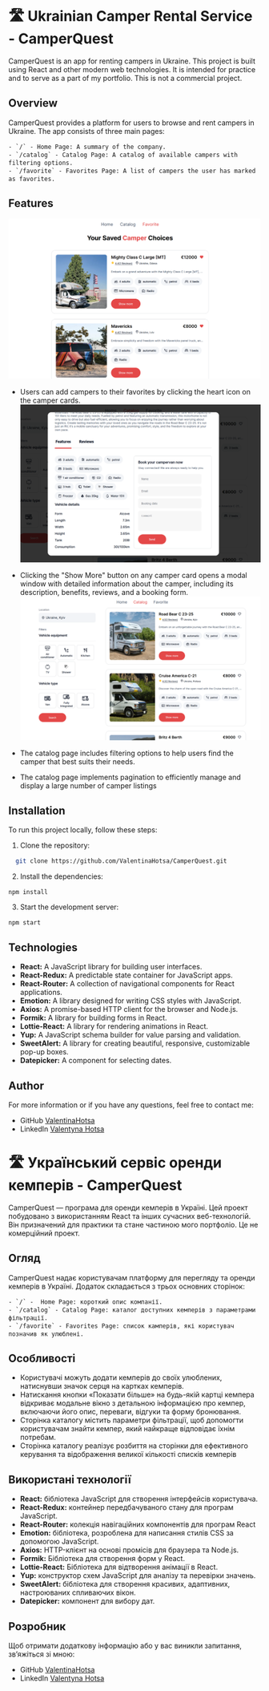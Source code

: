 # 🛣️ Ukrainian Camper Rental Service - CamperQuest

CamperQuest is an app for renting campers in Ukraine. This project is built using React and other modern web technologies. It is intended for practice and to serve as a part of my portfolio. This is not a commercial project.

## Overview

CamperQuest provides a platform for users to browse and rent campers in Ukraine. The app consists of three main pages:

```
- `/` - Home Page: A summary of the company.
- `/catalog` - Catalog Page: A catalog of available campers with filtering options.
- `/favorite` - Favorites Page: A list of campers the user has marked as favorites.
```

## Features

  <img src='/src/assets/readme/favoriteReadme.png'>

- Users can add campers to their favorites by clicking the heart icon on the camper cards.
  <img src='/src/assets/readme/modalReadme.png'>

- Clicking the "Show More" button on any camper card opens a modal window with detailed information about the camper, including its description, benefits, reviews, and a booking form.
  <img src='/src/assets/readme/catalogReadme.png'>

- The catalog page includes filtering options to help users find the camper that best suits their needs.
- The catalog page implements pagination to efficiently manage and display a large number of camper listings

## Installation

To run this project locally, follow these steps:

1. Clone the repository:

```bash
  git clone https://github.com/ValentinaHotsa/CamperQuest.git
```

2. Install the dependencies:

```
npm install

```

3. Start the development server:

```
npm start

```

## Technologies

- **React:** A JavaScript library for building user interfaces.
- **React-Redux:** A predictable state container for JavaScript apps.
- **React-Router:** A collection of navigational components for React applications.
- **Emotion:** A library designed for writing CSS styles with JavaScript.
- **Axios:** A promise-based HTTP client for the browser and Node.js.
- **Formik:** A library for building forms in React.
- **Lottie-React:** A library for rendering animations in React.
- **Yup:** A JavaScript schema builder for value parsing and validation.
- **SweetAlert:** A library for creating beautiful, responsive, customizable pop-up boxes.
- **Datepicker:** A component for selecting dates.

## Author

For more information or if you have any questions, feel free to contact me:

- GitHub [ValentinaHotsa](https://github.com/ValentinaHotsa)
- LinkedIn [Valentyna Hotsa](https://www.linkedin.com/in/valentynahotsa/)

# 🛣️ Український сервіс оренди кемперів - CamperQuest

CamperQuest — програма для оренди кемперів в Україні. Цей проект побудовано з використанням React та інших сучасних веб-технологій. Він призначений для практики та стане частиною мого портфоліо. Це не комерційний проект.

## Огляд

CamperQuest надає користувачам платформу для перегляду та оренди кемперів в Україні. Додаток складається з трьох основних сторінок:

```
- `/` -  Home Page: короткий опис компанії.
- `/catalog` - Catalog Page: каталог доступних кемперів з параметрами фільтрації.
- `/favorite` - Favorites Page: список камперів, які користувач позначив як улюблені.
```

## Особливості

- Користувачі можуть додати кемперів до своїх улюблених, натиснувши значок серця на картках кемперів.
- Натискання кнопки «Показати більше» на будь-якій картці кемпера відкриває модальне вікно з детальною інформацією про кемпер, включаючи його опис, переваги, відгуки та форму бронювання.
- Сторінка каталогу містить параметри фільтрації, щоб допомогти користувачам знайти кемпер, який найкраще відповідає їхнім потребам.
- Сторінка каталогу реалізує розбиття на сторінки для ефективного керування та відображення великої кількості списків кемперів

## Використані технології

- **React:** бібліотека JavaScript для створення інтерфейсів користувача.
- **React-Redux:** контейнер передбачуваного стану для програм JavaScript.
- **React-Router:** колекція навігаційних компонентів для програм React
- **Emotion:** бібліотека, розроблена для написання стилів CSS за допомогою JavaScript.
- **Axios:** HTTP-клієнт на основі промісів для браузера та Node.js.
- **Formik:** Бібліотека для створення форм у React.
- **Lottie-React:** Бібліотека для відтворення анімації в React.
- **Yup:** конструктор схем JavaScript для аналізу та перевірки значень.
- **SweetAlert:** бібліотека для створення красивих, адаптивних, настроюваних спливаючих вікон.
- **Datepicker:** компонент для вибору дат.

## Розробник

Щоб отримати додаткову інформацію або у вас виникли запитання, зв’яжіться зі мною:

- GitHub [ValentinaHotsa](https://github.com/ValentinaHotsa)
- LinkedIn [Valentyna Hotsa](https://www.linkedin.com/in/valentynahotsa/)
